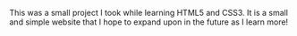 This was a small project I took while learning HTML5 and CSS3. It is a small and simple website that I hope to expand upon in the future as I learn more!
